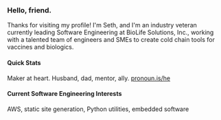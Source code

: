 ### Hello, friend.

Thanks for visiting my profile! I'm Seth, and I'm an industry veteran currently leading Software Engineering at BioLife Solutions, Inc., working with a talented team of engineers and SMEs to create cold chain tools for vaccines and biologics.

#### Quick Stats
Maker at heart. Husband, dad, mentor, ally. [pronoun.is/he](https://pronoun.is/he)

#### Current Software Engineering Interests
AWS, static site generation, Python utilities, embedded software
